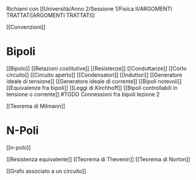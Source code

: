 Richiami con [[Università/Anno 2/Sessione 1/Fisica II/ARGOMENTI TRATTATI|ARGOMENTI TRATTATI]]

[[Convenzioni]]

# Bipoli
[[Bipolo]]
[[Relazioni costitutive]]
[[Resistenze]]
[[Conduttanze]]
[[Corto circuito]]
[[Circuito aperto]]
[[Condensatori]]
[[Induttori]]
[[Generatore ideale di tensione]]
[[Generatore ideale di corrente]]
[[Bipoli notevoli]]
[[Equivalenze fra bipoli]]
[[Leggi di Kirchhoff]]
[[Bipoli controllabili in tensione o corrente]]
#TODO Connessioni fra bipoli lezione 2

[[Teorema di Milmann]]

# N-Poli
[[n-polo]]

[[Resistenza equivalente]]
[[Teorema di Thevenin]]
[[Teorema di Norton]]


[[Grafo associato a un circuito]]